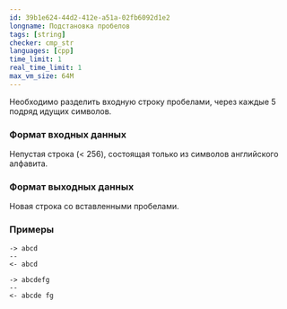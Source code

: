 ```yaml
---
id: 39b1e624-44d2-412e-a51a-02fb6092d1e2
longname: Подстановка пробелов
tags: [string]
checker: cmp_str
languages: [cpp]
time_limit: 1
real_time_limit: 1
max_vm_size: 64M
---
```



Необходимо разделить входную строку пробелами, через каждые 5 подряд идущих символов.

### Формат входных данных

Непустая строка (< 256), состоящая только из символов английского алфавита.

### Формат выходных данных

Новая строка со вставленными пробелами.

### Примеры

```
-> abcd
--
<- abcd
```

```
-> abcdefg
--
<- abcde fg
```
